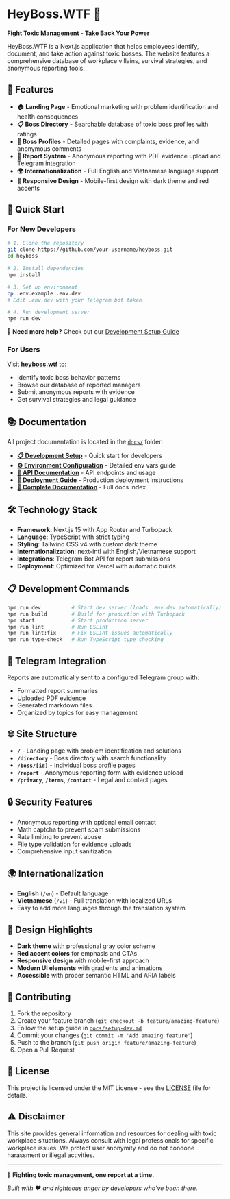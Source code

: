 # HeyBoss.WTF 🚨

**Fight Toxic Management - Take Back Your Power**

HeyBoss.WTF is a Next.js application that helps employees identify, document, and take action against toxic bosses. The website features a comprehensive database of workplace villains, survival strategies, and anonymous reporting tools.

## 🌟 Features

- **🏠 Landing Page** - Emotional marketing with problem identification and health consequences
- **📋 Boss Directory** - Searchable database of toxic boss profiles with ratings
- **👤 Boss Profiles** - Detailed pages with complaints, evidence, and anonymous comments
- **📝 Report System** - Anonymous reporting with PDF evidence upload and Telegram integration
- **🌍 Internationalization** - Full English and Vietnamese language support
- **📱 Responsive Design** - Mobile-first design with dark theme and red accents

## 🚀 Quick Start

### For New Developers

```bash
# 1. Clone the repository
git clone https://github.com/your-username/heyboss.git
cd heyboss

# 2. Install dependencies
npm install

# 3. Set up environment
cp .env.example .env.dev
# Edit .env.dev with your Telegram bot token

# 4. Run development server
npm run dev
```

**📖 Need more help?** Check out our [Development Setup Guide](./docs/setup-dev.md)

### For Users

Visit **[heyboss.wtf](https://heyboss.wtf)** to:
- Identify toxic boss behavior patterns
- Browse our database of reported managers
- Submit anonymous reports with evidence
- Get survival strategies and legal guidance

## 📚 Documentation

All project documentation is located in the [`docs/`](./docs/) folder:

- **[📋 Development Setup](./docs/setup-dev.md)** - Quick start for developers
- **[⚙️ Environment Configuration](./docs/environment-config.md)** - Detailed env vars guide
- **[🔌 API Documentation](./docs/api.md)** - API endpoints and usage
- **[🚀 Deployment Guide](./docs/deployment.md)** - Production deployment instructions
- **[📖 Complete Documentation](./docs/README.md)** - Full docs index

## 🛠️ Technology Stack

- **Framework**: Next.js 15 with App Router and Turbopack
- **Language**: TypeScript with strict typing
- **Styling**: Tailwind CSS v4 with custom dark theme
- **Internationalization**: next-intl with English/Vietnamese support
- **Integrations**: Telegram Bot API for report submissions
- **Deployment**: Optimized for Vercel with automatic builds

## 📋 Development Commands

```bash
npm run dev          # Start dev server (loads .env.dev automatically)
npm run build        # Build for production with Turbopack
npm start            # Start production server
npm run lint         # Run ESLint
npm run lint:fix     # Fix ESLint issues automatically
npm run type-check   # Run TypeScript type checking
```

## 🤖 Telegram Integration

Reports are automatically sent to a configured Telegram group with:
- Formatted report summaries
- Uploaded PDF evidence
- Generated markdown files
- Organized by topics for easy management

## 🌐 Site Structure

- **`/`** - Landing page with problem identification and solutions
- **`/directory`** - Boss directory with search functionality
- **`/boss/[id]`** - Individual boss profile pages
- **`/report`** - Anonymous reporting form with evidence upload
- **`/privacy`**, **`/terms`**, **`/contact`** - Legal and contact pages

## 🔒 Security Features

- Anonymous reporting with optional email contact
- Math captcha to prevent spam submissions
- Rate limiting to prevent abuse
- File type validation for evidence uploads
- Comprehensive input sanitization

## 🌍 Internationalization

- **English** (`/en`) - Default language
- **Vietnamese** (`/vi`) - Full translation with localized URLs
- Easy to add more languages through the translation system

## 🎨 Design Highlights

- **Dark theme** with professional gray color scheme
- **Red accent colors** for emphasis and CTAs
- **Responsive design** with mobile-first approach
- **Modern UI elements** with gradients and animations
- **Accessible** with proper semantic HTML and ARIA labels

## 🤝 Contributing

1. Fork the repository
2. Create your feature branch (`git checkout -b feature/amazing-feature`)
3. Follow the setup guide in [`docs/setup-dev.md`](./docs/setup-dev.md)
4. Commit your changes (`git commit -m 'Add amazing feature'`)
5. Push to the branch (`git push origin feature/amazing-feature`)
6. Open a Pull Request

## 📄 License

This project is licensed under the MIT License - see the [LICENSE](LICENSE) file for details.

## ⚠️ Disclaimer

This site provides general information and resources for dealing with toxic workplace situations. Always consult with legal professionals for specific workplace issues. We protect user anonymity and do not condone harassment or illegal activities.

---

**🚨 Fighting toxic management, one report at a time.**

*Built with ❤️ and righteous anger by developers who've been there.*
